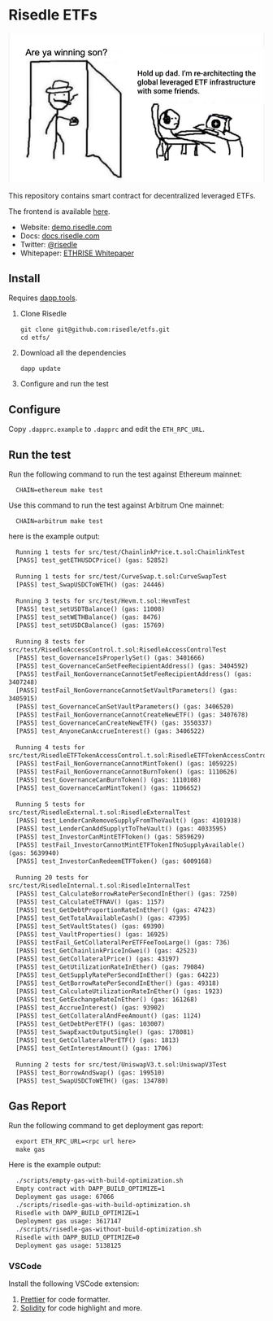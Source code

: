 # Risedle ETFs

![This is us anon!](./meme.png)

This repository contains smart contract for decentralized leveraged ETFs.

The frontend is available [here](https://github.com/risedle/frontend).

- Website: [demo.risedle.com](https://demo.risedle.com)
- Docs: [docs.risedle.com](https://docs.risedle.com)
- Twitter: [@risedle](https://twitter.com/risedle)
- Whitepaper: [ETHRISE Whitepaper](https://observablehq.com/@pyk/ethrise)

## Install

Requires [dapp.tools](https://github.com/dapphub/dapptools#installation).

1. Clone Risedle
   ```
   git clone git@github.com:risedle/etfs.git
   cd etfs/
   ```
2. Download all the dependencies
   ```
   dapp update
   ```
3. Configure and run the test

## Configure

Copy `.dapprc.example` to `.dapprc` and edit the `ETH_RPC_URL`.

## Run the test

Run the following command to run the test against Ethereum mainnet:

      CHAIN=ethereum make test

Use this command to run the test against Arbitrum One mainnet:

      CHAIN=arbitrum make test

here is the example output:

      Running 1 tests for src/test/ChainlinkPrice.t.sol:ChainlinkTest
      [PASS] test_getETHUSDCPrice() (gas: 52852)

      Running 1 tests for src/test/CurveSwap.t.sol:CurveSwapTest
      [PASS] test_SwapUSDCToWETH() (gas: 24446)

      Running 3 tests for src/test/Hevm.t.sol:HevmTest
      [PASS] test_setUSDTBalance() (gas: 11008)
      [PASS] test_setWETHBalance() (gas: 8476)
      [PASS] test_setUSDCBalance() (gas: 15769)

      Running 8 tests for src/test/RisedleAccessControl.t.sol:RisedleAccessControlTest
      [PASS] test_GovernanceIsProperlySet() (gas: 3401666)
      [PASS] test_GovernanceCanSetFeeRecipientAddress() (gas: 3404592)
      [PASS] testFail_NonGovernanceCannotSetFeeRecipientAddress() (gas: 3407248)
      [PASS] testFail_NonGovernanceCannotSetVaultParameters() (gas: 3405915)
      [PASS] test_GovernanceCanSetVaultParameters() (gas: 3406520)
      [PASS] testFail_NonGovernanceCannotCreateNewETF() (gas: 3407678)
      [PASS] test_GovernanceCanCreateNewETF() (gas: 3550337)
      [PASS] test_AnyoneCanAccrueInterest() (gas: 3406522)

      Running 4 tests for src/test/RisedleETFTokenAccessControl.t.sol:RisedleETFTokenAccessControl
      [PASS] testFail_NonGovernanceCannotMintToken() (gas: 1059225)
      [PASS] testFail_NonGovernanceCannotBurnToken() (gas: 1110626)
      [PASS] test_GovernanceCanBurnToken() (gas: 1110108)
      [PASS] test_GovernanceCanMintToken() (gas: 1106652)

      Running 5 tests for src/test/RisedleExternal.t.sol:RisedleExternalTest
      [PASS] test_LenderCanRemoveSupplyFromTheVault() (gas: 4101938)
      [PASS] test_LenderCanAddSupplytToTheVault() (gas: 4033595)
      [PASS] test_InvestorCanMintETFToken() (gas: 5859629)
      [PASS] testFail_InvestorCannotMintETFTokenIfNoSupplyAvailable() (gas: 5639940)
      [PASS] test_InvestorCanRedeemETFToken() (gas: 6009168)

      Running 20 tests for src/test/RisedleInternal.t.sol:RisedleInternalTest
      [PASS] test_CalculateBorrowRatePerSecondInEther() (gas: 7250)
      [PASS] test_CalculateETFNAV() (gas: 1157)
      [PASS] test_GetDebtProportionRateInEther() (gas: 47423)
      [PASS] test_GetTotalAvailableCash() (gas: 47395)
      [PASS] test_SetVaultStates() (gas: 69390)
      [PASS] test_VaultProperties() (gas: 16925)
      [PASS] testFail_GetCollateralPerETFFeeTooLarge() (gas: 736)
      [PASS] test_GetChainlinkPriceInGwei() (gas: 42523)
      [PASS] test_GetCollateralPrice() (gas: 43197)
      [PASS] test_GetUtilizationRateInEther() (gas: 79084)
      [PASS] test_GetSupplyRatePerSecondInEther() (gas: 64223)
      [PASS] test_GetBorrowRatePerSecondInEther() (gas: 49318)
      [PASS] test_CalculateUtilizationRateInEther() (gas: 1923)
      [PASS] test_GetExchangeRateInEther() (gas: 161268)
      [PASS] test_AccrueInterest() (gas: 93902)
      [PASS] test_GetCollateralAndFeeAmount() (gas: 1124)
      [PASS] test_GetDebtPerETF() (gas: 103007)
      [PASS] test_SwapExactOutputSingle() (gas: 178081)
      [PASS] test_GetCollateralPerETF() (gas: 1813)
      [PASS] test_GetInterestAmount() (gas: 1706)

      Running 2 tests for src/test/UniswapV3.t.sol:UniswapV3Test
      [PASS] test_BorrowAndSwap() (gas: 199510)
      [PASS] test_SwapUSDCToWETH() (gas: 134780)

## Gas Report

Run the following command to get deployment gas report:

      export ETH_RPC_URL=<rpc url here>
      make gas

Here is the example output:

      ./scripts/empty-gas-with-build-optimization.sh
      Empty contract with DAPP_BUILD_OPTIMIZE=1
      Deployment gas usage: 67066
      ./scripts/risedle-gas-with-build-optimization.sh
      Risedle with DAPP_BUILD_OPTIMIZE=1
      Deployment gas usage: 3617147
      ./scripts/risedle-gas-without-build-optimization.sh
      Risedle with DAPP_BUILD_OPTIMIZE=0
      Deployment gas usage: 5138125

### VSCode

Install the following VSCode extension:

1. [Prettier](https://marketplace.visualstudio.com/items?itemName=esbenp.prettier-vscode)
   for code formatter.
2. [Solidity](https://marketplace.visualstudio.com/items?itemName=JuanBlanco.solidity)
   for code highlight and more.
